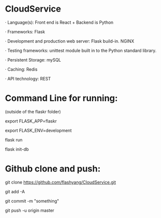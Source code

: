# CloudService

· Language(s): Front end is React + Backend is Python 
		     
· Frameworks: Flask

· Development and production web server:  Flask build-in. NGINX

· Testing frameworks: unittest module built in to the Python standard library. 

· Persistent Storage: mySQL

· Caching: Redis

· API technology: REST






# Command Line for running:

(outside of the flaskr folder)

export FLASK_APP=flaskr

export FLASK_ENV=development

flask run

flask init-db






# Github clone and push:

git clone https://github.com/flashyang/CloudService.git

git add -A

git commit -m "something"

git push -u origin master
